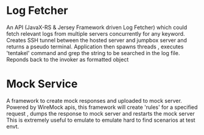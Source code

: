 # Log Fetcher
An API (JavaX-RS & Jersey Framework driven Log Fetcher) which could fetch relevant logs from multiple servers concurrently for any keyword.
Creates SSH tunnel between the hosted server and jumpbox server and returns a pseudo terminal.
Application then spawns threads , executes 'tentakel' command and grep the string to be searched in the log file.
Reponds back to the invoker as formatted object

# Mock Service
A framework to create mock responses and uploaded to mock server.
Powered by WireMock apis, this framework will create 'rules' for a specified request , dumps the response to mock server and restarts the mock server
This is extremely useful to emulate to emulate hard to find scenarios at test envt.


